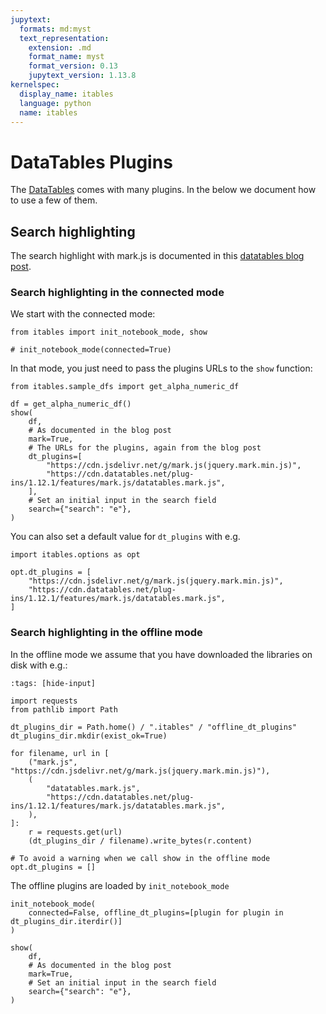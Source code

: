 ```yaml
---
jupytext:
  formats: md:myst
  text_representation:
    extension: .md
    format_name: myst
    format_version: 0.13
    jupytext_version: 1.13.8
kernelspec:
  display_name: itables
  language: python
  name: itables
---
```


# DataTables Plugins

The [DataTables](https://datatables.net/) comes with many plugins. In the below we document how to use a few of them.

## Search highlighting

The search highlight with mark.js is documented in this
[datatables blog post](https://datatables.net/blog/2017-01-19).

### Search highlighting in the connected mode

We start with the connected mode:

```{code-cell}
from itables import init_notebook_mode, show

# init_notebook_mode(connected=True)
```

In that mode, you just need to pass the plugins URLs to the `show` function:

```{code-cell}
from itables.sample_dfs import get_alpha_numeric_df

df = get_alpha_numeric_df()
show(
    df,
    # As documented in the blog post
    mark=True,
    # The URLs for the plugins, again from the blog post
    dt_plugins=[
        "https://cdn.jsdelivr.net/g/mark.js(jquery.mark.min.js)",
        "https://cdn.datatables.net/plug-ins/1.12.1/features/mark.js/datatables.mark.js",
    ],
    # Set an initial input in the search field
    search={"search": "e"},
)
```

You can also set a default value for `dt_plugins` with e.g.

```{code-cell}
import itables.options as opt

opt.dt_plugins = [
    "https://cdn.jsdelivr.net/g/mark.js(jquery.mark.min.js)",
    "https://cdn.datatables.net/plug-ins/1.12.1/features/mark.js/datatables.mark.js",
]
```

### Search highlighting in the offline mode

In the offline mode we assume that you have downloaded the libraries on disk with e.g.:

```{code-cell}
:tags: [hide-input]

import requests
from pathlib import Path

dt_plugins_dir = Path.home() / ".itables" / "offline_dt_plugins"
dt_plugins_dir.mkdir(exist_ok=True)

for filename, url in [
    ("mark.js", "https://cdn.jsdelivr.net/g/mark.js(jquery.mark.min.js)"),
    (
        "datatables.mark.js",
        "https://cdn.datatables.net/plug-ins/1.12.1/features/mark.js/datatables.mark.js",
    ),
]:
    r = requests.get(url)
    (dt_plugins_dir / filename).write_bytes(r.content)

# To avoid a warning when we call show in the offline mode
opt.dt_plugins = []
```

The offline plugins are loaded by `init_notebook_mode`

```{code-cell}
init_notebook_mode(
    connected=False, offline_dt_plugins=[plugin for plugin in dt_plugins_dir.iterdir()]
)
```

```{code-cell}
show(
    df,
    # As documented in the blog post
    mark=True,
    # Set an initial input in the search field
    search={"search": "e"},
)
```

```{code-cell}

```
